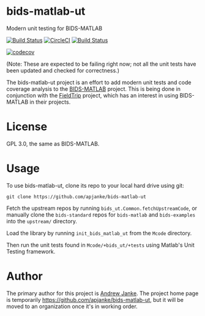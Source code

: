 # bids-matlab-ut

Modern unit testing for BIDS-MATLAB

[![Build Status](https://travis-ci.org/apjanke/bids-matlab-ut.svg?branch=master)](https://travis-ci.org/apjanke/bids-matlab-ut)  [![CircleCI](https://circleci.com/gh/apjanke/bids-matlab-ut.svg?style=svg)](https://circleci.com/gh/apjanke/bids-matlab-ut)  [![Build Status](https://dev.azure.com/apjanke/bids-matlab-ut/_apis/build/status/apjanke.bids-matlab-ut?branchName=master)](https://dev.azure.com/apjanke/bids-matlab-ut/_build/latest?definitionId=1&branchName=master)

[![codecov](https://codecov.io/gh/apjanke/bids-matlab-ut/branch/master/graph/badge.svg)](https://codecov.io/gh/apjanke/bids-matlab-ut)

(Note: These are expected to be failing right now; not all the unit tests have been updated and checked for correctness.)

The bids-matlab-ut project is an effort to add modern unit tests and code coverage analysis to the [BIDS-MATLAB](https://github.com/bids-standard/bids-matlab) project. This is being done in conjunction with the [FieldTrip](http://www.fieldtriptoolbox.org/) project, which has an interest in using BIDS-MATLAB in their projects.

# License

GPL 3.0, the same as BIDS-MATLAB.

# Usage

To use bids-matlab-ut, clone its repo to your local hard drive using git:

```
git clone https://github.com/apjanke/bids-matlab-ut
```

Fetch the upstream repos by running `bids_ut.Common.fetchUpstreamCode`, or manually clone the `bids-standard` repos for `bids-matlab` and `bids-examples` into the `upstream/` directory.

Load the library by running `init_bids_matlab_ut` from the `Mcode` directory.

Then run the unit tests found in `Mcode/+bids_ut/+tests` using Matlab's Unit Testing framework.

# Author

The primary author for this project is [Andrew Janke](https://apjanke.net). The project home page is temporarily https://github.com/apjanke/bids-matlab-ut, but it will be moved to an organization once it's in working order.
